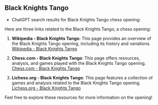 ## Black Knights Tango

 + ChatGPT search results for Black Knights Tango chess opening:

Here are three links related to the Black Knights Tango, a chess opening:

1. **Wikipedia - Black Knights Tango**: This page provides an overview of the Black Knights Tango opening, including its history and variations.
   [Wikipedia - Black Knights Tango](https://en.wikipedia.org/wiki/Black_Knights_Tango)

2. **Chess.com - Black Knights Tango**: This page offers resources, analysis, and games played with the Black Knights Tango opening.
   [Chess.com - Black Knights Tango](https://www.chess.com/openings/Black-Knights-Tango)

3. **Lichess.org - Black Knights Tango**: This page features a collection of games and analysis related to the Black Knights Tango opening.
   [Lichess.org - Black Knights Tango](https://lichess.org/opening/Black%20Knights%20Tango)

Feel free to explore these resources for more information on the opening!